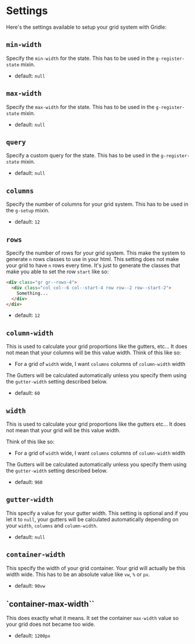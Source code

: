 # Settings

Here's the settings available to setup your grid system with Gridle:

## `min-width`

Specify the `min-width` for the state. This has to be used in the `g-register-state` mixin.

- default: `null`

## `max-width`

Specify the `max-width` for the state. This has to be used in the `g-register-state` mixin.

- default: `null`

## `query`

Specify a custom query for the state. This has to be used in the `g-register-state` mixin.

- default: `null`

## `columns`

Specify the number of columns for your grid system. This has to be used in the `g-setup` mixin.

- default: `12`

## `rows`

Specify the number of rows for your grid system. This make the system to generate `n` rows classes to use in your html.
This setting does not make your grid to have `n` rows every time. It's just to generate the classes that make you able to set the row `start` like so:

```html
<div class="gr gr--rows-4">
  <div class="col col--6 col--start-4 row row--2 row--start-2">
    Something...
  </div>
</div>
```

- default: `12`

## `column-width`

This is used to calculate your grid proportions like the gutters, etc... It does not mean that your columns will be this value width.
Think of this like so:

- For a grid of `width` wide, I want `columns` columns of `column-width` width

The Gutters will be calculated automatically unless you specify them using the `gutter-width` setting described below.

- default: `60`

## `width`

This is used to calculate your grid proportions like the gutters etc... It does not mean that your grid will be this value width.

Think of this like so:

- For a grid of `width` wide, I want `columns` columns of `column-width` width

The Gutters will be calculated automatically unless you specify them using the `gutter-width` setting described below.

- default: `960`

## `gutter-width`

This specify a value for your gutter width. This setting is optional and if you let it to `null`, your gutters will be calculated automatically depending on your `width`, `columns` and `column-width`.

- default: `null`

## `container-width`

This specify the width of your grid container. Your grid will actually be this width wide. This has to be an absolute value like `vw`, `%` or `px`.

- default: `90vw`

## `container-max-width``

This does exactly what it means. It set the container `max-width` value so your grid does not became too wide.

- default: `1200px`
